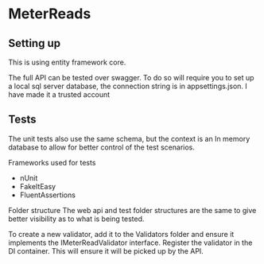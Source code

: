 # MeterReads

## Setting up
This is using entity framework core.

The full API can be tested over swagger.  To do so will require you to set up a local sql server database, the connection string is in appsettings.json. I have made it a trusted account

## Tests
The unit tests also use the same schema, but the context is an In memory database to allow for better control of the test scenarios.

Frameworks used for tests
- nUnit
- FakeItEasy
- FluentAssertions

Folder structure
The web api and test folder structures are the same to give better visibility as to what is being tested.

To create a new validator, add it to the Validators folder and ensure it implements the IMeterReadValidator interface. Register the validator in the DI container.  This will ensure it will be picked up by the API.
